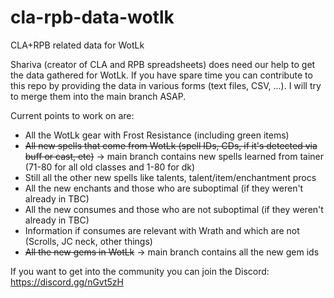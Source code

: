 # cla-rpb-data-wotlk
CLA+RPB related data for WotLk

Shariva (creator of CLA and RPB spreadsheets) does need our help to get the data gathered for WotLk. If you have spare time you can contribute to this repo by providing the data in various forms (text files, CSV, ...). I will try to merge them into the main branch ASAP.

Current points to work on are:
- All the WotLk gear with Frost Resistance (including green items)
- ~~All new spells that come from WotLk (spell IDs, CDs, if it's detected via buff or cast, etc)~~ -> main branch contains new spells learned from tainer (71-80 for all old classes and 1-80 for dk)
- Still all the other new spells like talents, talent/item/enchantment procs
- All the new enchants and those who are suboptimal (if they weren't already in TBC)
- All the new consumes and those who are not suboptimal (if they weren't already in TBC)
- Information if consumes are relevant with Wrath and which are not (Scrolls, JC neck, other things)
- ~~All the new gems in WotLk~~ -> main branch contains all the new gem ids

If you want to get into the community you can join the Discord: https://discord.gg/nGvt5zH

